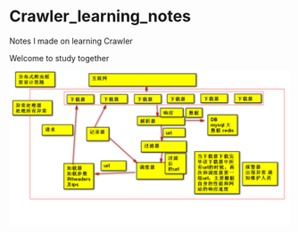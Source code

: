 # Crawler_learning_notes
Notes I made on learning Crawler

Welcome to study together

![分布式爬虫框架设计](https://github.com/DeerKing007/Crawler_learning_notes/blob/master/crawler_notes/%E5%88%86%E5%B8%83%E5%BC%8F%E7%88%AC%E8%99%AB%E6%A1%86%E6%9E%B6%E8%AE%BE%E8%AE%A1.png) 
